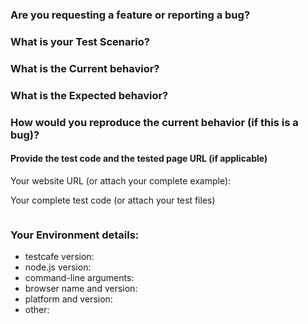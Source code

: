 ### Are you requesting a feature or reporting a bug?
<!-- In case you want to ask a question, we strongly recommend StackOverflow to get community support. -->


### What is your Test Scenario?
<!-- Describe what you'd like to test. -->


### What is the Current behavior?
<!-- Describe the behavior you see and consider invalid. -->


### What is the Expected behavior?
<!-- Describe what you expected to happen. -->


### How would you reproduce the current behavior (if this is a bug)?
<!-- Describe what we should do to reproduce the behavior you encountered. -->


#### Provide the test code and the tested page URL (if applicable)
<!-- Share a public accessible link to your application or provide a simple app which we can run. -->
 
Your website URL (or attach your complete example):

Your complete test code (or attach your test files)

```js

```
### Your Environment details:
 
* testcafe version:                   <!-- run `testcafe -v` -->
* node.js version:                    <!-- run `node -v` -->
* command-line arguments:  <!-- example: "testcafe ie,chrome -e test.js" -->
* browser name and version: <!-- example: IE 11, Chrome 69, Firefox 100, etc. -->
* platform and version:          <!-- example: "macOS 10.14, Windows, Linux Ubuntu 18.04.1, iOS 12 -->
* other:                                   <!-- any notes you consider important -->
